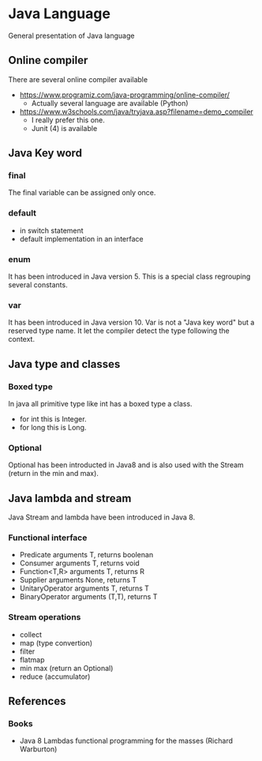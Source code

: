 # Java Language
General presentation of Java language

## Online compiler
There are several online compiler available
* https://www.programiz.com/java-programming/online-compiler/
  * Actually several language are available (Python)
* https://www.w3schools.com/java/tryjava.asp?filename=demo_compiler
  * I really prefer this one.
  * Junit (4) is available

## Java Key word
### final
The final variable can be assigned only once.

### default
* in switch statement
* default implementation in an interface

### enum
It has been introduced in Java version 5.
This is a special class regrouping several constants.

### var
It has been introduced in Java version 10.
Var is not a "Java key word" but a reserved type name.
It let the compiler detect the type following the context.


## Java type and classes
### Boxed type
In java all primitive type like int has a boxed type a class. 
* for int this is Integer.
* for long this is Long.

### Optional
Optional has been introducted in Java8 and is also used with the Stream (return in the min and max).

## Java lambda and stream
Java Stream and lambda have been introduced in Java 8.

### Functional interface
* Predicate<T> arguments T, returns boolenan
* Consumer<T> arguments T, returns void
* Function<T,R> arguments T, returns R
* Supplier<T> arguments None, returns T
* UnitaryOperator<T> arguments T, returns T
* BinaryOperator<T> arguments (T,T), returns T

### Stream operations
* collect
* map (type convertion)
* filter
* flatmap
* min max (return an Optional)
* reduce (accumulator)

## References
### Books
* Java 8 Lambdas functional programming for the masses (Richard Warburton)



